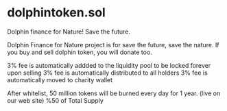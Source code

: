 # dolphintoken.sol

Dolphin finance for Nature!
Save the future.

Dolphin Finance for Nature project is for save the future, save the nature. 
If you buy and sell dolphin token, you will donate too. 

3% fee is automatically addded to the liquidity pool to be locked forever upon selling
3% fee is automatically distributed to all holders
3% fee is automatically moved to charity wallet

After whitelist, 50 million tokens will be burned every day for 1 year. (live on our web site)
%50 of Total Supply
